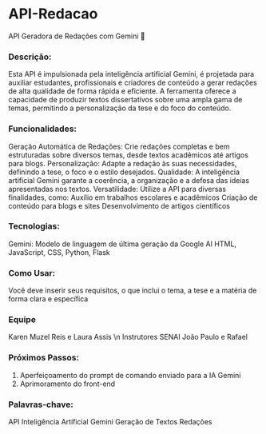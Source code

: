 # API-Redacao 
API Geradora de Redações com Gemini 📃

### Descrição:
Esta API é impulsionada pela inteligência artificial Gemini, é projetada para auxiliar estudantes, profissionais e criadores de conteúdo a gerar redações de alta qualidade de forma rápida e eficiente. A ferramenta oferece a capacidade de produzir textos dissertativos sobre uma ampla gama de temas, permitindo a personalização da tese e do foco do conteúdo.

### Funcionalidades:
Geração Automática de Redações: Crie redações completas e bem estruturadas sobre diversos temas, desde textos acadêmicos até artigos para blogs.
Personalização: Adapte a redação às suas necessidades, definindo a tese, o foco e o estilo desejados.
Qualidade: A inteligência artificial Gemini garante a coerência, a organização e a defesa das ideias apresentadas nos textos.
Versatilidade: Utilize a API para diversas finalidades, como:
Auxílio em trabalhos escolares e acadêmicos
Criação de conteúdo para blogs e sites
Desenvolvimento de artigos científicos

### Tecnologias:
Gemini: Modelo de linguagem de última geração da Google AI
HTML, JavaScript, CSS, Python, Flask

### Como Usar:
Você deve inserir seus requisitos, o que inclui o tema, a tese e a matéria de forma clara e específica

### Equipe
Karen Muzel Reis e Laura Assis
\n Instrutores SENAI João Paulo e Rafael

### Próximos Passos:
1. Aperfeiçoamento do prompt de comando enviado para a IA Gemini
2. Aprimoramento do front-end

### Palavras-chave:
API
Inteligência Artificial
Gemini
Geração de Textos
Redações

